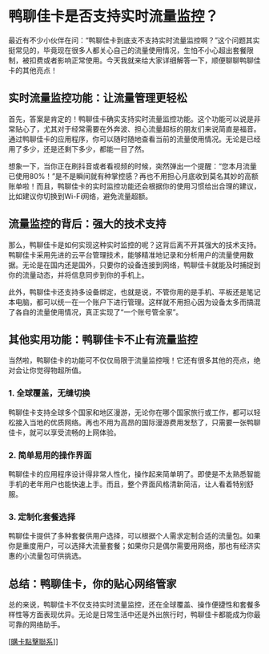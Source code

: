 # 鸭聊佳卡是否支持实时流量监控？

最近有不少小伙伴在问：“鸭聊佳卡到底支不支持实时流量监控啊？”这个问题其实挺常见的，毕竟现在很多人都关心自己的流量使用情况，生怕不小心超出套餐限制，被扣费或者影响正常使用。今天我就来给大家详细解答一下，顺便聊聊鸭聊佳卡的其他亮点！

## 实时流量监控功能：让流量管理更轻松

首先，答案是肯定的！鸭聊佳卡确实支持实时流量监控功能。这个功能可以说是非常贴心了，尤其对于经常需要在外奔波、担心流量超标的朋友们来说简直是福音。通过鸭聊佳卡的应用程序，你可以随时随地查看当前的流量使用情况。无论是已经用了多少，还是还剩下多少，都能一目了然。

想象一下，当你正在刷抖音或者看视频的时候，突然弹出一个提醒：“您本月流量已使用80%！”是不是瞬间就有种掌控感？再也不用担心月底收到莫名其妙的高额账单啦！而且，鸭聊佳卡的实时监控功能还会根据你的使用习惯给出合理的建议，比如建议你切换到Wi-Fi网络，避免流量超额。

## 流量监控的背后：强大的技术支持

那么，鸭聊佳卡是如何实现这种实时监控的呢？这背后离不开其强大的技术支持。鸭聊佳卡采用先进的云平台管理技术，能够精准地记录和分析用户的流量使用数据。无论是在国内还是国外，只要你的设备连接到网络，鸭聊佳卡就能及时捕捉到你的流量动态，并将信息同步到你的手机上。

此外，鸭聊佳卡还支持多设备绑定，也就是说，不管你用的是手机、平板还是笔记本电脑，都可以统一在一个账户下进行管理。这样就不用担心因为设备太多而搞混了各自的流量使用情况，真正实现了“一个账号管全家”。

## 其他实用功能：鸭聊佳卡不止有流量监控

当然啦，鸭聊佳卡的功能可不仅仅局限于流量监控哦！它还有很多其他的亮点，绝对会让你觉得物超所值。

### 1. 全球覆盖，无缝切换
鸭聊佳卡支持全球多个国家和地区漫游，无论你在哪个国家旅行或工作，都可以轻松接入当地的优质网络。再也不用为高昂的国际漫游费用发愁了，只需要一张鸭聊佳卡，就可以享受流畅的上网体验。

### 2. 简单易用的操作界面
鸭聊佳卡的应用程序设计得非常人性化，操作起来简单明了。即使是不太熟悉智能手机的老年用户也能快速上手。而且，整个界面风格清新简洁，让人看着特别舒服。

### 3. 定制化套餐选择
鸭聊佳卡提供了多种套餐供用户选择，可以根据个人需求定制合适的流量包。如果你是重度用户，可以选择大流量套餐；如果你只是偶尔需要用网络，那也有经济实惠的小流量包可供挑选。

## 总结：鸭聊佳卡，你的贴心网络管家

总的来说，鸭聊佳卡不仅支持实时流量监控，还在全球覆盖、操作便捷性和套餐多样性等方面表现优异。无论是日常生活中还是外出旅行时，鸭聊佳卡都能成为你最可靠的网络助手。

[[購卡點擊聯系](https://t.me/s/esim1088)]]